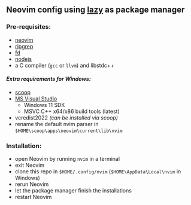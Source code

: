 ## Neovim config using [lazy](https://github.com/folke/lazy.nvim) as package manager
### Pre-requisites:
- [neovim](https://neovim.io/)
- [ripgrep](https://github.com/BurntSushi/ripgrep)
- [fd](https://github.com/sharkdp/fd)
- [nodejs](https://nodejs.org)
- a C compiler (`gcc` or `llvm`) and libstdc++

#### *Extra requirements for Windows:*
- [scoop](https://scoop.sh/)
- [MS Visual Studio](https://visualstudio.microsoft.com/downloads/)
  - Windows 11 SDK
  - MSVC C++ x64/x86 build tools (latest)
- vcredist2022 *(can be installed via scoop)*
- rename the default nvim parser in `$HOME\scoop\apps\neovim\current\lib\nvim`

### Installation: 
- open Neovim by running `nvim` in a terminal
- exit Neovim
- clone this repo in `$HOME/.config/nvim` (`$HOME\AppData\Local\nvim` in Windows)
- rerun Neovim
- let the package manager finish the installations
- restart Neovim
